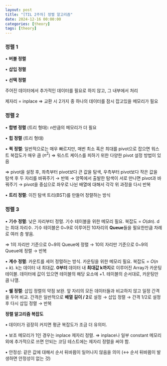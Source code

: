 ```yaml
---
layout: post
title: "[TIL 2주차] 정렬 알고리즘"
date: 2024-12-16 00:00:00
categories: [theory]
tags: [theory]
---
```


### 정렬 1

• **버블 정렬**

• **삽입 정렬**

• **선택 정렬**

주어진 데이터에서 추가적인 데이터를 필요로 하지 않고, 그 내부에서 처리

제자리 = inplace ⇒ 교환 시 2가지 중 하나의 데이터를 잠시 잡고있을 메모리가 필요


### 정렬 2

• **합병 정렬** (트리 형태): n만큼의 메모리가 더 필요

• **힙 정렬** (트리 형태)

• **퀵 정렬**: 일반적으로는 매우 빠르지만, 매번 최소 혹은 최대를 pivot으로  잡으면 워스트 복잡도가 매우 큼 ($n^{2}$) ⇒ 워스트 케이스를 피하기 위한 다양한 pivot 설정 방법이 있음

⇒ pivot을 설정 후, 좌측부터 pivot보다 큰 값을 탐색, 우측부터 pivot보다 작은 값을 탐색 후 두 자리를 바꿔주기 → 반복 → 양쪽에서 출발한 탐색이 서로 만나면 pivot과 바꿔주기 → pivot을 중심으로 좌우로 나뉜 배열에 대해서 각각 위 과정을 다시 반복

• **트리 정렬**: 이진 탐색 트리(BST)를 만들어 정렬하는 방식


### 정렬 3

• **기수 정렬**: 낮은 자리부터 정렬. 기수 테이블을 위한 메모리 필요. 복잡도 = $O(dn)$. d는 최대 자리수. 기수 테이블은 0~9로 이루어진 10자리의 **Queue**들을 필요한만큼 차례로 여러 층 쌓음.

⇒ 1의 자리만 기준으로 0~9의 Queue에 정렬 → 10의 자리만 기준으로 0~9의 Queue에 정렬 → 반복

• **계수 정렬**: 카운트를 세어 정렬하는 방식. 카운팅을 위한 메모리 필요. 복잡도 = $O(n+k)$. k는 데이터 내 최대값. **0부터** 데이터 내 **최대값 k까지**로 이루어진 Array가 카운팅 테이블. 데이터에 값이 있으면 테이블의 해당 요소에 +1. 테이블의 순서대로, 카운팅만큼 나열.

• **쉘 정렬**: 삽입 정렬의 약점 보완. 앞 자리의 모든 데이터들과 비교하지 않고 일정 간격을 두어 비교. 간격은 일반적으로 **배열 길이 / 2**로 설정 → 삽입 정렬 → 간격 1/2로 설정 후 다시 삽입 정렬 → 반복


**정렬 알고리즘 복잡도**

• 데이터가 굉장히 커지면 평균 복잡도가 조금 더 유의미.

• 보조 메모리가 1인 경우는 inplace 제자리 정렬. ⇒ inplace나 일부 constant 메모리 외에 추가적으로 쓰면 안되는 코딩 테스트에는 제자리 정렬을 써야 함.

• 안정성: 같은 값에 대해서 순서 뒤바뀜이 일어나지 않음을 의미
(↔ 순서 뒤바뀜이 발생하면 안정성이 없는 것)
